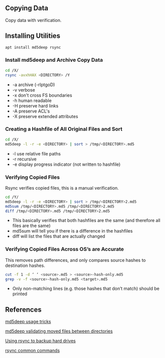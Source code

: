 Copying Data
------------
Copy data with verification.

Installing Utilities
--------------------

```bash
apt install md5deep rsync
```

### Install md5deep and Archive Copy Data
```bash
cd /X/
rsync -avxhHAX <DIRECTORY> /Y
```
 * -a archive (-rlptgoD)
 * -v verbose
 * -x don't cross FS boundaries
 * -h human readable
 * -H preserve hard links
 * -A preserve ACL's
 * -X preserve extended attributes

### Creating a Hashfile of All Original Files and Sort
```bash
cd /X/
md5deep -l -r -e <DIRECTORY> | sort > /tmp/<DIRECTORY>.md5
```
 * -l use relative file paths
 * -r recursive
 * -e display progress indicator (not written to hashfile)

### Verifying Copied Files
Rsync verifies copied files, this is a manual verification.

```bash
cd /Y/
md5deep -l -r -e <DIRECTORY> | sort > /tmp/<DIRECTORY>2.md5
md5sum /tmp/<DIRECTORY>.md5 /tmp/<DIRECTORY>2.md5
diff /tmp/<DIRECTORY>.md5 /tmp/<DIRECTORY>2.md5
```
 * This basically verifies that both hashfiles are the same (and therefore all
   files are the same)
 * md5sum will tell you if there is a difference in the hashfiles
 * diff will list the files that are actually changed

### Verifying Copied Files Across OS’s are Accurate
This removes path differences, and only compares source hashes to destination
hashes.

```bash
cut -f 1 -d ‘ ‘ <source>.md5 > <source>-hash-only.md5
grep -v -f <source>-hash-only.md5 <target>.md5
```
 * Only non-matching lines (e.g. those hashes that don’t match) should be
   printed

References
----------
[md5deep usage tricks][1]

[md5deep validating moved files between directories][2]

[Using rsync to backup hard drives][3]

[rsync common commands][4]

[1]: http://md5deep.sourceforge.net/start-md5deep.html#basic
[2]: http://stackoverflow.com/questions/606739/comparison-between-two-big-directories
[3]: http://superuser.com/questions/307541/copy-entire-file-system-hierarchy-from-one-drive-to-another
[4]: http://www.evbackup.com/support-commonly-used-rsync-arguments/